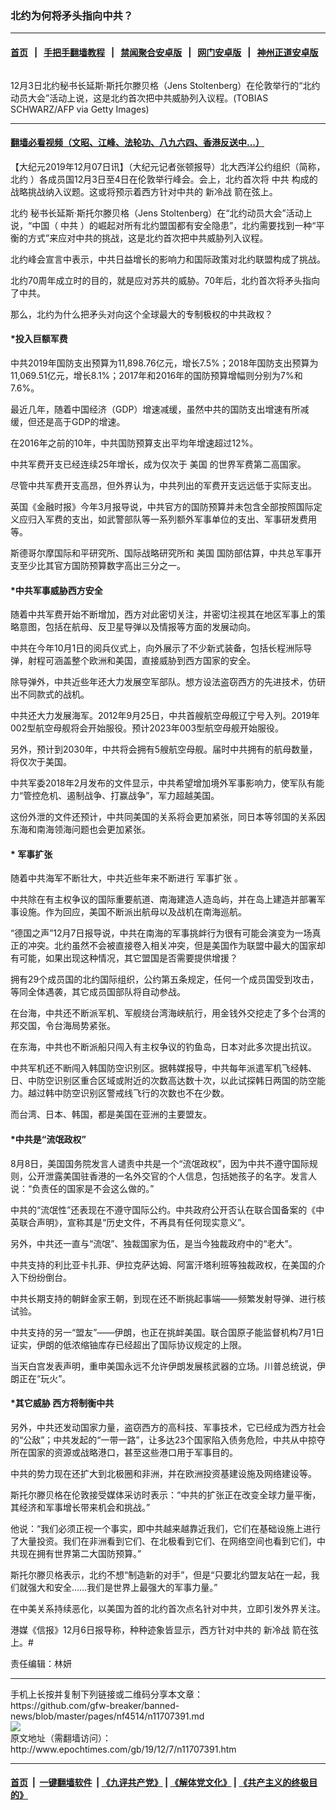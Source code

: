 ### 北约为何将矛头指向中共？
------------------------

#### [首页](https://github.com/gfw-breaker/banned-news/blob/master/README.md) &nbsp;&nbsp;|&nbsp;&nbsp; [手把手翻墙教程](https://github.com/gfw-breaker/guides/wiki) &nbsp;&nbsp;|&nbsp;&nbsp; [禁闻聚合安卓版](https://github.com/gfw-breaker/bn-android) &nbsp;&nbsp;|&nbsp;&nbsp; [网门安卓版](https://github.com/oGate2/oGate) &nbsp;&nbsp;|&nbsp;&nbsp; [神州正道安卓版](https://github.com/SzzdOgate/update) 



<div><img alt="" class="aligncenter wp-post-image" src="http://i.epochtimes.com/assets/uploads/2019/12/65e341693426b0e9b83fe7043eba1434.jpg"/>
<div class="red16 caption">
 <p>
  12月3日北约秘书长延斯·斯托尔滕贝格（Jens Stoltenberg）在伦敦举行的“北约动员大会”活动上说，这是北约首次把中共威胁列入议程。(TOBIAS SCHWARZ/AFP via Getty Images)
 </p>
</div>
</div><hr/>

#### [翻墙必看视频（文昭、江峰、法轮功、八九六四、香港反送中...）](https://github.com/gfw-breaker/banned-news/blob/master/pages/link3.md)

<div><p>
 【大纪元2019年12月07日讯】（大纪元记者张顿报导）北大西洋公约组织（简称，
 <ok href="http://www.epochtimes.com/gb/tag/%E5%8C%97%E7%BA%A6.html">
  北约
 </ok>
 ）各成员国12月3日至4日在伦敦举行峰会。会上，北约首次将
 <ok href="http://www.epochtimes.com/gb/tag/%E4%B8%AD%E5%85%B1.html">
  中共
 </ok>
 构成的战略挑战纳入议题。这或将预示着西方针对中共的
 <ok href="http://www.epochtimes.com/gb/tag/%E6%96%B0%E5%86%B7%E6%88%98.html">
  新冷战
 </ok>
 箭在弦上。
</p>
<p>
 <ok href="http://www.epochtimes.com/gb/tag/%E5%8C%97%E7%BA%A6.html">
  北约
 </ok>
 秘书长延斯·斯托尔滕贝格（Jens Stoltenberg）在“北约动员大会”活动上说，“中国（
 <ok href="http://www.epochtimes.com/gb/tag/%E4%B8%AD%E5%85%B1.html">
  中共
 </ok>
 ）的崛起对所有北约盟国都有安全隐患”，北约需要找到一种“平衡的方式”来应对中共的挑战，这是北约首次把中共威胁列入议程。
</p>
<p>
 北约峰会宣言中表示，中共日益增长的影响力和国际政策对北约联盟构成了挑战。
</p>
<p>
 北约70周年成立时的目的，就是应对苏共的威胁。70年后，北约首次将矛头指向了中共。
</p>
<p>
 那么，北约为什么把矛头对向这个全球最大的专制极权的中共政权？
</p>
<h4>
 <strong>
  *投入巨额军费
 </strong>
</h4>
<p>
 中共2019年国防支出预算为11,898.76亿元，增长7.5%；2018年国防支出预算为11,069.51亿元，增长8.1%；2017年和2016年的国防预算增幅则分别为7%和7.6%。
</p>
<p>
 最近几年，随着中国经济（GDP）增速减缓，虽然中共的国防支出增速有所减缓，但还是高于GDP的增速。
</p>
<p>
 在2016年之前的10年，中共国防预算支出平均年增速超过12%。
</p>
<p>
 中共军费开支已经连续25年增长，成为仅次于
 <ok href="http://www.epochtimes.com/gb/tag/%E7%BE%8E%E5%9B%BD.html">
  美国
 </ok>
 的世界军费第二高国家。
</p>
<p>
 尽管中共军费开支高昂，但外界认为，中共列出的军费开支远远低于实际支出。
</p>
<p>
 英国《金融时报》今年3月报导说，中共官方的国防预算并未包含全部按照国际定义应归入军费的支出，如武警部队等一系列额外军事单位的支出、军事研发费用等。
</p>
<p>
 斯德哥尔摩国际和平研究所、国际战略研究所和
 <ok href="http://www.epochtimes.com/gb/tag/%E7%BE%8E%E5%9B%BD.html">
  美国
 </ok>
 国防部估算，中共总军事开支至少比其官方国防预算数字高出三分之一。
</p>
<h4>
 <strong>
  *中共军事威胁西方安全
 </strong>
</h4>
<p>
 随着中共军费开始不断增加，西方对此密切关注，并密切注视其在地区军事上的策略意图，包括在航母、反卫星导弹以及情报等方面的发展动向。
</p>
<p>
 中共在今年10月1日的阅兵仪式上，向外展示了不少新式装备，包括长程洲际导弹，射程可涵盖整个欧洲和美国，直接威胁到西方国家的安全。
</p>
<p>
 除导弹外，中共近些年还大力发展空军部队。想方设法盗窃西方的先进技术，仿研出不同款式的战机。
</p>
<p>
 中共还大力发展海军。2012年9月25日，中共首艘航空母舰辽宁号入列。2019年002型航空母舰将会开始服役。预计2023年003型航空母舰开始服役。
</p>
<p>
 另外，预计到2030年，中共将会拥有5艘航空母舰。届时中共拥有的航母数量，将仅次于美国。
</p>
<p>
 中共军委2018年2月发布的文件显示，中共希望增加境外军事影响力，使军队有能力“管控危机、遏制战争、打赢战争”，军力超越美国。
</p>
<p>
 这份外泄的文件还预计，中共同美国的关系将会更加紧张，同日本等邻国的关系因东海和南海领海问题也会更加紧张。
</p>
<h4>
 <strong>
  *
  <ok href="http://www.epochtimes.com/gb/tag/%E5%86%9B%E4%BA%8B%E6%89%A9%E5%BC%A0.html">
   军事扩张
  </ok>
 </strong>
</h4>
<p>
 随着中共海军不断壮大，中共近些年来不断进行
 <ok href="http://www.epochtimes.com/gb/tag/%E5%86%9B%E4%BA%8B%E6%89%A9%E5%BC%A0.html">
  军事扩张
 </ok>
 。
</p>
<p>
 中共除在有主权争议的国际重要航道、南海建造人造岛屿，并在岛上建造并部署军事设施。作为回应，美国不断派出航母以及战机在南海巡航。
</p>
<p>
 “德国之声”12月7日报导说，中共在南海的军事挑衅行为很有可能会演变为一场真正的冲突。北约虽然不会被直接卷入相关冲突，但是美国作为联盟中最大的国家却有可能，如果出现这种情况，其它盟国是否需要提供增援？
</p>
<p>
 拥有29个成员国的北约国际组织，公约第五条规定，任何一个成员国受到攻击，等同全体遇袭，其它成员国部队将自动参战。
</p>
<p>
 在台海，中共还不断派军机、军舰绕台湾海峡航行，用金钱外交挖走了多个台湾的邦交国，令台海局势紧张。
</p>
<p>
 在东海，中共也不断派船只闯入有主权争议的钓鱼岛，日本对此多次提出抗议。
</p>
<p>
 中共军机还不断闯入韩国防空识别区。据韩媒报导，中共每年派遣军机飞经韩、日、中防空识别区重合区域或附近的次数高达数十次，以此试探韩日两国的防空能力。越过韩中防空识别区警戒线飞行的次数也不在少数。
</p>
<p>
 而台湾、日本、韩国，都是美国在亚洲的主要盟友。
</p>
<h4>
 <strong>
  *中共是“流氓政权”
 </strong>
</h4>
<p>
 8月8日，美国国务院发言人谴责中共是一个“流氓政权”，因为中共不遵守国际规则，公开泄露美国驻香港的一名外交官的个人信息，包括她孩子的名字。发言人说：“负责任的国家是不会这么做的。”
</p>
<p>
 中共的“流氓性”还表现在不遵守国际公约。中共政府公开否认在联合国备案的《中英联合声明》，宣称其是“历史文件，不再具有任何现实意义”。
</p>
<p>
 另外，中共还一直与“流氓”、独裁国家为伍，是当今独裁政府中的“老大”。
</p>
<p>
 中共支持的利比亚卡扎菲、伊拉克萨达姆、阿富汗塔利班等独裁政权，在美国的介入下纷纷倒台。
</p>
<p>
 中共长期支持的朝鲜金家王朝，到现在还不断挑起事端——频繁发射导弹、进行核试验。
</p>
<p>
 中共支持的另一“盟友”——伊朗，也正在挑衅美国。联合国原子能监督机构7月1日证实，伊朗的低浓缩铀库存已经超出了国际协议规定的上限。
</p>
<p>
 当天白宫发表声明，重申美国永远不允许伊朗发展核武器的立场。川普总统说，伊朗正在“玩火”。
</p>
<h4>
 <strong>
  *其它威胁 西方将制衡中共
 </strong>
</h4>
<p>
 另外，中共还发动国家力量，盗窃西方的高科技、军事技术，它已经成为西方社会的“公敌”；中共发起的“一带一路”，让多达23个国家陷入债务危险，中共从中掠夺所在国家的资源或战略港口，甚至这些港口用于军事目的。
</p>
<p>
 中共的势力现在还扩大到北极圈和非洲，并在欧洲投资基建设施及网络建设等。
</p>
<p>
 斯托尔滕贝格在伦敦接受媒体采访时表示：“中共的扩张正在改变全球力量平衡，其经济和军事增长带来机会和挑战。”
</p>
<p>
 他说：“我们必须正视一个事实，即中共越来越靠近我们，它们在基础设施上进行了大量投资。我们在非洲看到它们、在北极看到它们、在网络空间也看到它们，中共现在拥有世界第二大国防预算。”
</p>
<p>
 斯托尔滕贝格表示，北约不想“制造新的对手”，但是“只要北约盟友站在一起，我们就强大和安全……我们是世界上最强大的军事力量。”
</p>
<p>
 在中美关系持续恶化，以美国为首的北约首次点名针对中共，立即引发外界关注。
</p>
<p>
 港媒《信报》12月6日报导称，种种迹象皆显示，西方针对中共的
 <ok href="http://www.epochtimes.com/gb/tag/%E6%96%B0%E5%86%B7%E6%88%98.html">
  新冷战
 </ok>
 箭在弦上。#
</p>
<p>
 责任编辑：林妍
</p>
</div>
<hr/>
手机上长按并复制下列链接或二维码分享本文章：<br/>
https://github.com/gfw-breaker/banned-news/blob/master/pages/nf4514/n11707391.md <br/>
<a href='https://github.com/gfw-breaker/banned-news/blob/master/pages/nf4514/n11707391.md'><img src='https://github.com/gfw-breaker/banned-news/blob/master/pages/nf4514/n11707391.md.png'/></a> <br/>
原文地址（需翻墙访问）：http://www.epochtimes.com/gb/19/12/7/n11707391.htm


------------------------
#### [首页](https://github.com/gfw-breaker/banned-news/blob/master/README.md) &nbsp;|&nbsp; [一键翻墙软件](https://github.com/gfw-breaker/nogfw/blob/master/README.md) &nbsp;| [《九评共产党》](https://github.com/gfw-breaker/9ping.md/blob/master/README.md#九评之一评共产党是什么) | [《解体党文化》](https://github.com/gfw-breaker/jtdwh.md/blob/master/README.md) | [《共产主义的终极目的》](https://github.com/gfw-breaker/gczydzjmd.md/blob/master/README.md)


<img src='http://gfw-breaker.win/banned-news/pages/nf4514/n11707391.md' width='0px' height='0px'/>